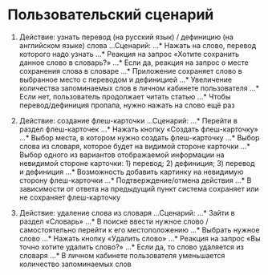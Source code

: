 # Пользовательский сценарий

1) Действие: узнать перевод (на русский язык) / дефиницию (на английском языке) слова
...Сценарий:
...* Нажать на слово, перевод которого надо узнать
...*	Реакция на запрос «Хотите сохранить данное слово в словарь?»
...*	Если да, реакция на запрос о месте сохранения слова в словаре
...*	Приложение сохраняет слово в выбранное место с переводом и дефиницией
...*	Увеличение количества запоминаемых слов в личном кабинете пользователя
...*	Если нет, пользователь продолжает читать статью
...*	Чтобы перевод/дефиниция пропала, нужно нажать на слово ещё раз

2) Действие: создание флеш-карточки
...Сценарий:
...*	Перейти в раздел флеш-карточек
...*	Нажать кнопку «Создать флеш-карточку»
...*	Выбор места, в котором нужно создать флеш-карточку
...*	Выбор слова из словаря, которое будет на видимой стороне карточки
...*	Выбор одного из вариантов отображаемой информации на невидимой стороне карточки: 1) перевод; 2) дефиниция; 3) перевод и дефиниция
...*	Возможность добавить картинку на невидимую сторону флеш-карточки
...*	Подтверждение/отмена действия
...*	В зависимости от ответа на предыдущий пункт система сохраняет или не сохраняет флеш-карточку

3) Действие: удаление слова из словаря
...Сценарий:
...* Зайти в раздел «Словарь»
...*	В поиске ввести нужное слово / самостоятельно перейти к его местоположению
...*	Выбрать нужное слово
...*	Нажать кнопку «Удалить слово»
...*	Реакция на запрос «Вы точно хотите удалить слово?»
...*	Если да, то слово удаляется из словаря
...*	В личном кабинете пользователя уменьшается количество запоминаемых слов
